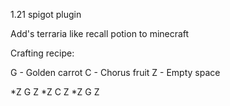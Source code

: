 1.21 spigot plugin

Add's terraria like recall potion to minecraft

Crafting recipe:

G - Golden carrot
C - Chorus fruit
Z - Empty space

*Z G Z
*Z C Z
*Z G Z
